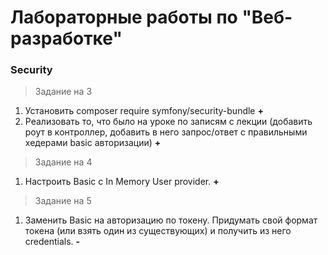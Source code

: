 # Лабораторные работы по "Веб-разработке"

### Security

> Задание на 3

1. Установить composer require symfony/security-bundle **+**
2. Реализовать то, что было на уроке по записям с лекции (добавить роут в контроллер, добавить в него запрос/ответ с правильными хедерами basic авторизации) **+**

> Задание на 4

1. Настроить Basic с In Memory User provider. **+**

> Задание на 5

1. Заменить Basic на авторизацию по токену. Придумать свой формат токена (или взять один из существующих) и получить из него credentials. **-**
